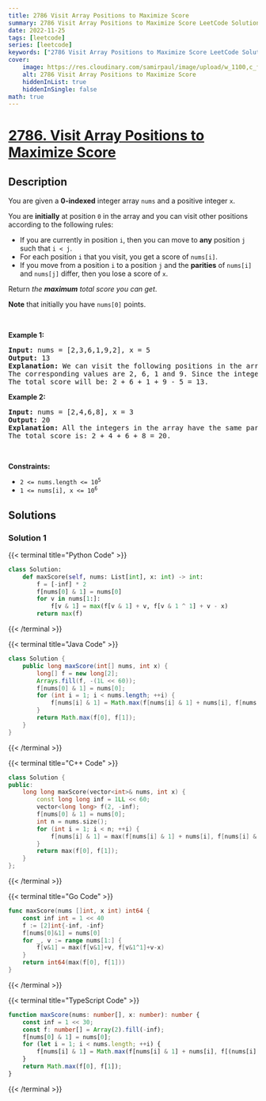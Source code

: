 ```yaml
---
title: 2786 Visit Array Positions to Maximize Score
summary: 2786 Visit Array Positions to Maximize Score LeetCode Solution Explained
date: 2022-11-25
tags: [leetcode]
series: [leetcode]
keywords: ["2786 Visit Array Positions to Maximize Score LeetCode Solution Explained in all languages", "2786 Visit Array Positions to Maximize Score", "LeetCode", "leetcode solution in Python3 C++ Java Go PHP Ruby Swift TypeScript Rust C# JavaScript C", "GeeksforGeeks", "InterviewBit", "Coding Ninjas", "HackerRank", "HackerEarth", "CodeChef", "TopCoder", "AlgoExpert", "freeCodeCamp", "Codeforces", "GitHub", "AtCoder", "Samir Paul"]
cover:
    image: https://res.cloudinary.com/samirpaul/image/upload/w_1100,c_fit,co_rgb:FFFFFF,l_text:Arial_75_bold:2786 Visit Array Positions to Maximize Score - Solution Explained/problem-solving.webp
    alt: 2786 Visit Array Positions to Maximize Score
    hiddenInList: true
    hiddenInSingle: false
math: true
---
```



# [2786. Visit Array Positions to Maximize Score](https://leetcode.com/problems/visit-array-positions-to-maximize-score)


## Description

<p>You are given a <strong>0-indexed</strong> integer array <code>nums</code> and a positive integer <code>x</code>.</p>

<p>You are <strong>initially</strong> at position <code>0</code> in the array and you can visit other positions according to the following rules:</p>

<ul>
	<li>If you are currently in position <code>i</code>, then you can move to <strong>any</strong> position <code>j</code> such that <code>i &lt; j</code>.</li>
	<li>For each position <code>i</code> that you visit, you get a score of <code>nums[i]</code>.</li>
	<li>If you move from a position <code>i</code> to a position <code>j</code> and the <strong>parities</strong> of <code>nums[i]</code> and <code>nums[j]</code> differ, then you lose a score of <code>x</code>.</li>
</ul>

<p>Return <em>the <strong>maximum</strong> total score you can get</em>.</p>

<p><strong>Note</strong> that initially you have <code>nums[0]</code> points.</p>

<p>&nbsp;</p>
<p><strong class="example">Example 1:</strong></p>

<pre>
<strong>Input:</strong> nums = [2,3,6,1,9,2], x = 5
<strong>Output:</strong> 13
<strong>Explanation:</strong> We can visit the following positions in the array: 0 -&gt; 2 -&gt; 3 -&gt; 4.
The corresponding values are 2, 6, 1 and 9. Since the integers 6 and 1 have different parities, the move 2 -&gt; 3 will make you lose a score of x = 5.
The total score will be: 2 + 6 + 1 + 9 - 5 = 13.
</pre>

<p><strong class="example">Example 2:</strong></p>

<pre>
<strong>Input:</strong> nums = [2,4,6,8], x = 3
<strong>Output:</strong> 20
<strong>Explanation:</strong> All the integers in the array have the same parities, so we can visit all of them without losing any score.
The total score is: 2 + 4 + 6 + 8 = 20.
</pre>

<p>&nbsp;</p>
<p><strong>Constraints:</strong></p>

<ul>
	<li><code>2 &lt;= nums.length &lt;= 10<sup>5</sup></code></li>
	<li><code>1 &lt;= nums[i], x &lt;= 10<sup>6</sup></code></li>
</ul>

## Solutions

### Solution 1

<!-- tabs:start -->

{{< terminal title="Python Code" >}}
```python
class Solution:
    def maxScore(self, nums: List[int], x: int) -> int:
        f = [-inf] * 2
        f[nums[0] & 1] = nums[0]
        for v in nums[1:]:
            f[v & 1] = max(f[v & 1] + v, f[v & 1 ^ 1] + v - x)
        return max(f)
```
{{< /terminal >}}

{{< terminal title="Java Code" >}}
```java
class Solution {
    public long maxScore(int[] nums, int x) {
        long[] f = new long[2];
        Arrays.fill(f, -(1L << 60));
        f[nums[0] & 1] = nums[0];
        for (int i = 1; i < nums.length; ++i) {
            f[nums[i] & 1] = Math.max(f[nums[i] & 1] + nums[i], f[nums[i] & 1 ^ 1] + nums[i] - x);
        }
        return Math.max(f[0], f[1]);
    }
}
```
{{< /terminal >}}

{{< terminal title="C++ Code" >}}
```cpp
class Solution {
public:
    long long maxScore(vector<int>& nums, int x) {
        const long long inf = 1LL << 60;
        vector<long long> f(2, -inf);
        f[nums[0] & 1] = nums[0];
        int n = nums.size();
        for (int i = 1; i < n; ++i) {
            f[nums[i] & 1] = max(f[nums[i] & 1] + nums[i], f[nums[i] & 1 ^ 1] + nums[i] - x);
        }
        return max(f[0], f[1]);
    }
};
```
{{< /terminal >}}

{{< terminal title="Go Code" >}}
```go
func maxScore(nums []int, x int) int64 {
	const inf int = 1 << 40
	f := [2]int{-inf, -inf}
	f[nums[0]&1] = nums[0]
	for _, v := range nums[1:] {
		f[v&1] = max(f[v&1]+v, f[v&1^1]+v-x)
	}
	return int64(max(f[0], f[1]))
}
```
{{< /terminal >}}

{{< terminal title="TypeScript Code" >}}
```ts
function maxScore(nums: number[], x: number): number {
    const inf = 1 << 30;
    const f: number[] = Array(2).fill(-inf);
    f[nums[0] & 1] = nums[0];
    for (let i = 1; i < nums.length; ++i) {
        f[nums[i] & 1] = Math.max(f[nums[i] & 1] + nums[i], f[(nums[i] & 1) ^ 1] + nums[i] - x);
    }
    return Math.max(f[0], f[1]);
}
```
{{< /terminal >}}

<!-- tabs:end -->

<!-- end -->
